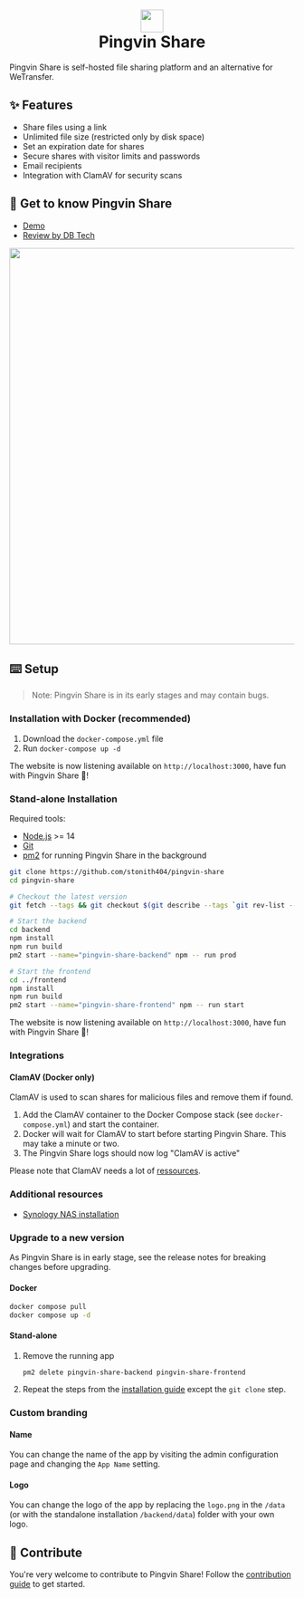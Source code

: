 # <div align="center"><img  src="https://user-images.githubusercontent.com/58886915/166198400-c2134044-1198-4647-a8b6-da9c4a204c68.svg" width="40"/> </br>Pingvin Share</div>

Pingvin Share is self-hosted file sharing platform and an alternative for WeTransfer.

## ✨ Features

- Share files using a link
- Unlimited file size (restricted only by disk space)
- Set an expiration date for shares
- Secure shares with visitor limits and passwords
- Email recipients
- Integration with ClamAV for security scans

## 🐧 Get to know Pingvin Share

- [Demo](https://pingvin-share.dev.eliasschneider.com)
- [Review by DB Tech](https://www.youtube.com/watch?v=rWwNeZCOPJA)

<img src="https://user-images.githubusercontent.com/58886915/167101708-b85032ad-f5b1-480a-b8d7-ec0096ea2a43.png" width="700"/>

## ⌨️ Setup

> Note: Pingvin Share is in its early stages and may contain bugs.

### Installation with Docker (recommended)

1. Download the `docker-compose.yml` file
2. Run `docker-compose up -d`

The website is now listening available on `http://localhost:3000`, have fun with Pingvin Share 🐧!

### Stand-alone Installation

Required tools:

- [Node.js](https://nodejs.org/en/download/) >= 14
- [Git](https://git-scm.com/downloads)
- [pm2](https://pm2.keymetrics.io/) for running Pingvin Share in the background

```bash
git clone https://github.com/stonith404/pingvin-share
cd pingvin-share

# Checkout the latest version
git fetch --tags && git checkout $(git describe --tags `git rev-list --tags --max-count=1`)

# Start the backend
cd backend
npm install
npm run build
pm2 start --name="pingvin-share-backend" npm -- run prod

# Start the frontend
cd ../frontend
npm install
npm run build
pm2 start --name="pingvin-share-frontend" npm -- run start
```

The website is now listening available on `http://localhost:3000`, have fun with Pingvin Share 🐧!

### Integrations

#### ClamAV (Docker only)

ClamAV is used to scan shares for malicious files and remove them if found.

1. Add the ClamAV container to the Docker Compose stack (see `docker-compose.yml`) and start the container.
2. Docker will wait for ClamAV to start before starting Pingvin Share. This may take a minute or two.
3. The Pingvin Share logs should now log "ClamAV is active"

Please note that ClamAV needs a lot of [ressources](https://docs.clamav.net/manual/Installing/Docker.html#memory-ram-requirements).

### Additional resources

- [Synology NAS installation](https://mariushosting.com/how-to-install-pingvin-share-on-your-synology-nas/)

### Upgrade to a new version

As Pingvin Share is in early stage, see the release notes for breaking changes before upgrading.

#### Docker

```bash
docker compose pull
docker compose up -d
```

#### Stand-alone

1. Remove the running app
   ```
   pm2 delete pingvin-share-backend pingvin-share-frontend
   ```
2. Repeat the steps from the [installation guide](#stand-alone-installation) except the `git clone` step.

### Custom branding

#### Name

You can change the name of the app by visiting the admin configuration page and changing the `App Name` setting.

#### Logo

You can change the logo of the app by replacing the `logo.png` in the `/data` (or with the standalone installation `/backend/data`) folder with your own logo.

## 🖤 Contribute

You're very welcome to contribute to Pingvin Share! Follow the [contribution guide](/CONTRIBUTING.md) to get started.
